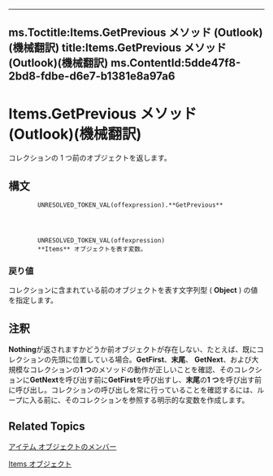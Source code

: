 

---
ms.Toctitle:Items.GetPrevious メソッド (Outlook)(機械翻訳)
title:Items.GetPrevious メソッド (Outlook)(機械翻訳)
ms.ContentId:5dde47f8-2bd8-fdbe-d6e7-b1381e8a97a6
---
# Items.GetPrevious メソッド (Outlook)(機械翻訳)




コレクションの 1 つ前のオブジェクトを返します。

## 構文

            UNRESOLVED_TOKEN_VAL(offexpression).**GetPrevious**




            UNRESOLVED_TOKEN_VAL(offexpression)
            **Items** オブジェクトを表す変数。

### 戻り値
コレクションに含まれている前のオブジェクトを表す文字列型 ( **Object** ) の値を指定します。





## 注釈
**Nothing**が返されますかどうか前オブジェクトが存在しない、たとえば、既にコレクションの先頭に位置している場合。**GetFirst**、**末尾**、 **GetNext**、および大規模なコレクションの**1 つ**のメソッドの動作が正しいことを確認、そのコレクションに**GetNext**を呼び出す前に**GetFirst**を呼び出すし、**末尾**の**1 つ**を呼び出す前に呼び出し。コレクションの呼び出しを常に行っていることを確認するには、ループに入る前に、そのコレクションを参照する明示的な変数を作成します。



## Related Topics

[アイテム オブジェクトのメンバー](bcc2cf6c-b6fb-e1a2-1d5c-d7e2bdf6b7dc.md)

[Items オブジェクト](3a99730b-e62a-5ca6-f6ec-911c95173242.md)




